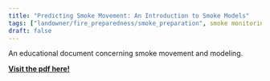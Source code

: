 ```yaml
---
title: "Predicting Smoke Movement: An Introduction to Smoke Models"
tags: ["landowner/fire_preparedness/smoke_preparation", smoke monitoring]
draft: false
---
```


An educational document concerning smoke movement and modeling. 

[**Visit the pdf here!**](https://southernfireexchange.org/wp-content/uploads/2025-1.pdf)